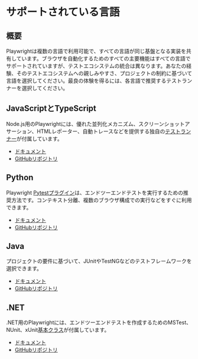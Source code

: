# サポートされている言語

## 概要

Playwrightは複数の言語で利用可能で、すべての言語が同じ基盤となる実装を共有しています。ブラウザを自動化するためのすべての主要機能はすべての言語でサポートされていますが、テストエコシステムの統合は異なります。あなたの経験、そのテストエコシステムへの親しみやすさ、プロジェクトの制約に基づいて言語を選択してください。最良の体験を得るには、各言語で推奨するテストランナーを選択してください。

## JavaScriptとTypeScript

Node.js用のPlaywrightには、優れた並列化メカニズム、スクリーンショットアサーション、HTMLレポーター、自動トレースなどを提供する独自の[テストランナー](https://playwright.dev/docs/running-tests)が付属しています。

* [ドキュメント](https://playwright.dev/docs/intro)
* [GitHubリポジトリ](https://github.com/microsoft/playwright)

## Python

Playwright [Pytestプラグイン](https://playwright.dev/python/docs/test-runners)は、エンドツーエンドテストを実行するための推奨方法です。コンテキスト分離、複数のブラウザ構成での実行などをすぐに利用できます。

* [ドキュメント](https://playwright.dev/python/docs/intro)
* [GitHubリポジトリ](https://github.com/microsoft/playwright-python)

## Java

プロジェクトの要件に基づいて、JUnitやTestNGなどのテストフレームワークを選択できます。

* [ドキュメント](https://playwright.dev/java/docs/intro)
* [GitHubリポジトリ](https://github.com/microsoft/playwright-java)

## .NET

.NET用のPlaywrightには、エンドツーエンドテストを作成するためのMSTest、NUnit、xUnit[基本クラス](https://playwright.dev/dotnet/docs/test-runners)が付属しています。

* [ドキュメント](https://playwright.dev/dotnet/docs/intro)
* [GitHubリポジトリ](https://github.com/microsoft/playwright-dotnet)